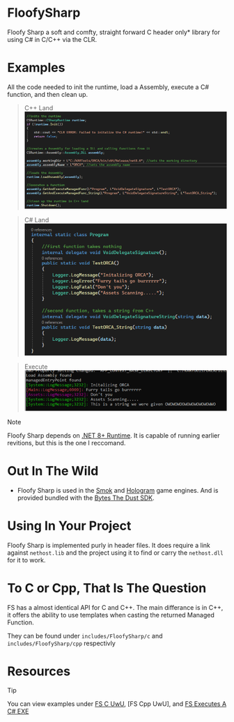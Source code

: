 # FloofySharp

Floofy Sharp a soft and comfty, straight forward C header only* library for using C# in C/C++ via the CLR.

# Examples

All the code needed to init the runtime, load a Assembly, execute a C# function, and then clean up.
> C++ Land
![CppCpde](/READMEAssets/ExampleImages_1/CppCode.png?raw=true "Optional Title")

> C# Land
![C#Code](/READMEAssets/ExampleImages_1/CSharpCode.png?raw=true "tional Title")

> Execute
![C#Code](/READMEAssets/ExampleImages_1/ProgramOutput.png?raw=true "tional Title")

> [!NOTE]
> Floofy Sharp depends on [.NET 8+ Runtime](https://dotnet.microsoft.com/en-us/download/dotnet). It is capable of running earlier revitions, but this is the one I reccomand.

# Out In The Wild

- Floofy Sharp is used in the [Smok]() and [Hologram]() game engines. And is provided bundled with the [Bytes The Dust SDK]().

# Using In Your Project

Floofy Sharp is implemented purly in header files. It does require a link against `nethost.lib` and the project using it to find or carry the `nethost.dll` for it to work.

# To C or Cpp, That Is The Question

FS has a almost identical API for C and C++. The main differance is in C++, it offers the ability to use templates when casting the returned Managed Function.

They can be found under `includes/FloofySharp/c` and `includes/FloofySharp/cpp` respectivly

# Resources
> [!TIP]
> You can view examples under [FS C UwU](), [FS Cpp UwU], and [FS Executes A C# EXE]()
